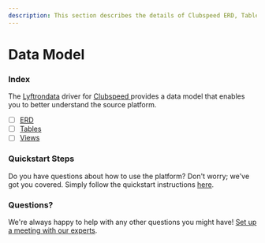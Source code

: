 ```yaml
---
description: This section describes the details of Clubspeed ERD, Tables, and Views.
---
```


# Data Model

### Index

The  [Lyftrondata](https://www.lyftrondata.com/) driver for [Clubspeed](https://www.lyftrondata.com/integration/clubspeed/)[ ](https://www.lyftrondata.com/integration/clubspeed/)provides a data model that enables you to better understand the source platform.

* [ ] [ERD](../../../sales-analytics/clubspeed/data-model/erd.md)
* [ ] [Tables](../../../sales-analytics/clubspeed/data-model/tables.md)
* [ ] [Views](../../../sales-analytics/clubspeed/data-model/views.md)

### Quickstart Steps

Do you have questions about how to use the platform? Don't worry; we've got you covered. Simply follow the quickstart instructions [here](../../../../quickstart-steps.md).

### Questions? <a href="#questions" id="questions"></a>

We're always happy to help with any other questions you might have! [Set up a meeting with our experts](https://www.lyftrondata.com/book-a-meeting/).

